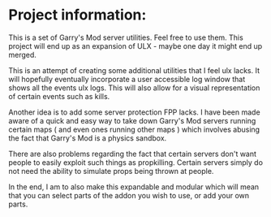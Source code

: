 Project information:
====================
This is a set of Garry's Mod server utilities. Feel free to use them.
This project will end up as an expansion of ULX - maybe one day it might end up merged.

This is an attempt of creating some additional utilities that I feel ulx lacks. It will hopefully eventually incorporate a user accessible log window that shows all the events ulx logs. This will also allow for a visual representation of certain events such as kills.

Another idea is to add some server protection FPP lacks. I have been made aware of a quick and easy way to take down Garry's Mod servers running certain maps ( and even ones running other maps ) which involves abusing the fact that Garry's Mod is a physics sandbox.

There are also problems regarding the fact that certain servers don't want people to easily exploit such things as propkilling. Certain servers simply do not need the ability to simulate props being thrown at people.

In the end, I am to also make this expandable and modular which will mean that you can select parts of the addon you wish to use, or add your own parts.
